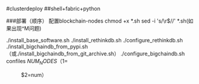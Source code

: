 ﻿#clusterdeploy
##shell+fabric+python

###部署（顺序）
配置blockchain-nodes
chmod +x *.sh
sed -i 's/\r$//' *.sh(如果出现^M问题)

./install_base_software.sh
./install_rethinkdb.sh
./configure_rethinkdb.sh
./install_bigchaindb_from_pypi.sh（或./install_bigchaindb_from_git_archive.sh）
./configure_bigchaindb.sh confiles $NUM_NODES（$1=<dir> $2=num）